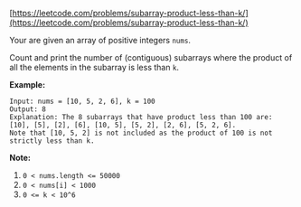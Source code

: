 [https://leetcode.com/problems/subarray-product-less-than-k/](https://leetcode.com/problems/subarray-product-less-than-k/)

Your are given an array of positive integers `nums`.

Count and print the number of (contiguous) subarrays where the product of all the elements in the subarray is less than `k`.

**Example:**
```
Input: nums = [10, 5, 2, 6], k = 100
Output: 8
Explanation: The 8 subarrays that have product less than 100 are: [10], [5], [2], [6], [10, 5], [5, 2], [2, 6], [5, 2, 6].
Note that [10, 5, 2] is not included as the product of 100 is not strictly less than k.
```

**Note:**
1. `0 < nums.length <= 50000`
2. `0 < nums[i] < 1000`
3. `0 <= k < 10^6`

